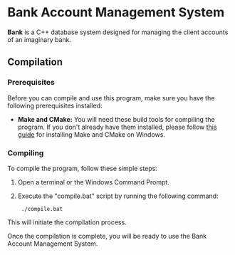 # Bank Account Management System

**Bank** is a C++ database system designed for managing the client accounts of an imaginary bank.

## Compilation

### Prerequisites
Before you can compile and use this program, make sure you have the following prerequisites installed:

* **Make and CMake:** You will need these build tools for compiling the program. If you don't already have them installed, please follow [this guide](../../../MAKE_CMAKE_INSTALL.md) for installing Make and CMake on Windows.

### Compiling
To compile the program, follow these simple steps:

1. Open a terminal or the Windows Command Prompt.

2. Execute the "compile.bat" script by running the following command:

        ./compile.bat

This will initiate the compilation process.

Once the compilation is complete, you will be ready to use the Bank Account Management System.